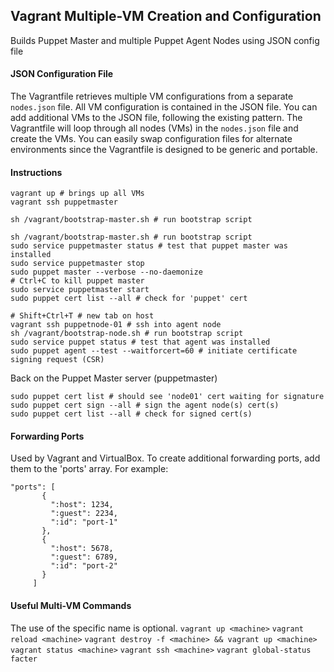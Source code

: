 ## Vagrant Multiple-VM Creation and Configuration
Builds Puppet Master and multiple Puppet Agent Nodes using JSON config file
#### JSON Configuration File
The Vagrantfile retrieves multiple VM configurations from a separate `nodes.json` file. All VM configuration is contained in the JSON file. You can add additional VMs to the JSON file, following the existing pattern. The Vagrantfile will loop through all nodes (VMs) in the `nodes.json` file and create the VMs. You can easily swap configuration files for alternate environments since the Vagrantfile is designed to be generic and portable.
#### Instructions
```
vagrant up # brings up all VMs
vagrant ssh puppetmaster

sh /vagrant/bootstrap-master.sh # run bootstrap script

sh /vagrant/bootstrap-master.sh # run bootstrap script
sudo service puppetmaster status # test that puppet master was installed
sudo service puppetmaster stop
sudo puppet master --verbose --no-daemonize
# Ctrl+C to kill puppet master
sudo service puppetmaster start
sudo puppet cert list --all # check for 'puppet' cert

# Shift+Ctrl+T # new tab on host
vagrant ssh puppetnode-01 # ssh into agent node
sh /vagrant/bootstrap-node.sh # run bootstrap script
sudo service puppet status # test that agent was installed
sudo puppet agent --test --waitforcert=60 # initiate certificate signing request (CSR)
```
Back on the Puppet Master server (puppetmaster)
```
sudo puppet cert list # should see 'node01' cert waiting for signature
sudo puppet cert sign --all # sign the agent node(s) cert(s)
sudo puppet cert list --all # check for signed cert(s)
```
#### Forwarding Ports
Used by Vagrant and VirtualBox. To create additional forwarding ports, add them to the 'ports' array. For example:
 ```
 "ports": [
        {
          ":host": 1234,
          ":guest": 2234,
          ":id": "port-1"
        },
        {
          ":host": 5678,
          ":guest": 6789,
          ":id": "port-2"
        }
      ]
```
#### Useful Multi-VM Commands
The use of the specific <machine> name is optional.
`vagrant up <machine>`
`vagrant reload <machine>`
`vagrant destroy -f <machine> && vagrant up <machine>`
`vagrant status <machine>`
`vagrant ssh <machine>`
`vagrant global-status`
`facter`